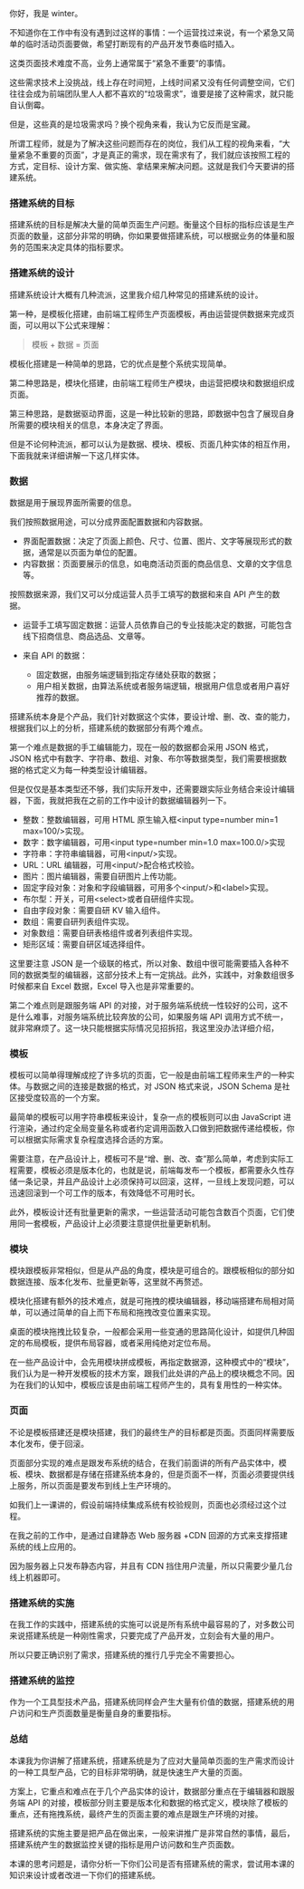 你好，我是 winter。

不知道你在工作中有没有遇到过这样的事情：一个运营找过来说，有一个紧急又简单的临时活动页面要做，希望打断现有的产品开发节奏临时插入。

这类页面技术难度不高，业务上通常属于“紧急不重要”的事情。

这些需求技术上没挑战，线上存在时间短，上线时间紧又没有任何调整空间，它们往往会成为前端团队里人人都不喜欢的“垃圾需求”，谁要是接了这种需求，就只能自认倒霉。

但是，这些真的是垃圾需求吗？换个视角来看，我认为它反而是宝藏。

所谓工程师，就是为了解决这些问题而存在的岗位，我们从工程的视角来看，“大量紧急不重要的页面”，才是真正的需求，现在需求有了，我们就应该按照工程的方式，定目标、设计方案、做实施、拿结果来解决问题。这就是我们今天要讲的搭建系统。

### 搭建系统的目标

搭建系统的目标是解决大量的简单页面生产问题。衡量这个目标的指标应该是生产页面的数量，这部分非常的明确，你如果要做搭建系统，可以根据业务的体量和服务的范围来决定具体的指标要求。

### 搭建系统的设计

搭建系统设计大概有几种流派，这里我介绍几种常见的搭建系统的设计。

第一种，是模板化搭建，由前端工程师生产页面模板，再由运营提供数据来完成页面，可以用以下公式来理解：

>模板 + 数据 = 页面

模板化搭建是一种简单的思路，它的优点是整个系统实现简单。

第二种思路是，模块化搭建，由前端工程师生产模块，由运营把模块和数据组织成页面。

第三种思路，是数据驱动界面，这是一种比较新的思路，即数据中包含了展现自身所需要的模块相关的信息，本身决定了界面。

但是不论何种流派，都可以认为是数据、模块、模板、页面几种实体的相互作用，下面我就来详细讲解一下这几样实体。

### 数据

数据是用于展现界面所需要的信息。

我们按照数据用途，可以分成界面配置数据和内容数据。

- 界面配置数据：决定了页面上颜色、尺寸、位置、图片、文字等展现形式的数据，通常是以页面为单位的配置。
- 内容数据：页面要展示的信息，如电商活动页面的商品信息、文章的文字信息等。

按照数据来源，我们又可以分成运营人员手工填写的数据和来自 API 产生的数据。

- 运营手工填写固定数据：运营人员依靠自己的专业技能决定的数据，可能包含线下招商信息、商品选品、文章等。

- 来自 API 的数据：
  - 固定数据，由服务端逻辑到指定存储处获取的数据；
  - 用户相关数据，由算法系统或者服务端逻辑，根据用户信息或者用户喜好推荐的数据。

搭建系统本身是个产品，我们针对数据这个实体，要设计增、删、改、查的能力，根据我们以上的分析，搭建系统的数据部分有两个难点。

第一个难点是数据的手工编辑能力，现在一般的数据都会采用 JSON 格式，JSON 格式中有数字、字符串、数组、对象、布尔等数据类型，我们需要根据数据的格式定义为每一种类型设计编辑器。

但是仅仅是基本类型还不够，我们实际开发中，还需要跟实际业务结合来设计编辑器，下面，我就把我在之前的工作中设计的数据编辑器列一下。

- 整数：整数编辑器，可用 HTML 原生输入框\<input type=number min=1 max=100/>实现。
- 数字：数字编辑器，可用\<input type=number min=1.0 max=100.0/>实现
- 字符串：字符串编辑器，可用\<input/>实现。
- URL：URL 编辑器，可用\<input/>配合格式校验。
- 图片：图片编辑器，需要自研图片上传功能。
- 固定字段对象：对象和字段编辑器，可用多个\<input/>和\<label>实现。
- 布尔型：开关，可用\<select>或者自研组件实现。
- 自由字段对象：需要自研 KV 输入组件。
- 数组：需要自研列表组件实现。
- 对象数组：需要自研表格组件或者列表组件实现。
- 矩形区域：需要自研区域选择组件。

这里要注意 JSON 是一个级联的格式，所以对象、数组中很可能需要插入各种不同的数据类型的编辑器，这部分技术上有一定挑战。此外，实践中，对象数组很多时候都来自 Excel 数据，Excel 导入也是非常重要的。

第二个难点则是跟服务端 API 的对接，对于服务端系统统一性较好的公司，这不是什么难事，对服务端系统比较奔放的公司，如果服务端 API 调用方式不统一，就非常麻烦了。这一块只能根据实际情况见招拆招，我这里没办法详细介绍，

### 模板

模板可以简单得理解成挖了许多坑的页面，它一般是由前端工程师来生产的一种实体。与数据之间的连接是数据的格式，对 JSON 格式来说，JSON Schema 是社区接受度较高的一个方案。

最简单的模板可以用字符串模板来设计，复杂一点的模板则可以由 JavaScript 进行渲染，通过约定全局变量名称或者约定调用函数入口做到把数据传递给模板，你可以根据实际需求复杂程度选择合适的方案。

需要注意，在产品设计上，模板可不是“增、删、改、查”那么简单，考虑到实际工程需要，模板必须是版本化的，也就是说，前端每发布一个模板，都需要永久性存储一条记录，并且产品设计上必须保持可以回滚，这样，一旦线上发现问题，可以迅速回滚到一个可工作的版本，有效降低不可用时长。

此外，模板设计还有批量更新的需求，一些运营活动可能包含数百个页面，它们使用同一套模板，产品设计上必须要注意提供批量更新机制。

### 模块

模块跟模板非常相似，但是从产品的角度，模块是可组合的。跟模板相似的部分如数据连接、版本化发布、批量更新等，这里就不再赘述。

模块化搭建有额外的技术难点，就是可拖拽的模块编辑器，移动端搭建布局相对简单，可以通过简单的自上而下布局和拖拽改变位置来实现。

桌面的模块拖拽比较复杂，一般都会采用一些变通的思路简化设计，如提供几种固定的布局模板，提供布局容器，或者采用纯绝对定位布局。

在一些产品设计中，会先用模块拼成模板，再指定数据源，这种模式中的“模块”，我们认为是一种开发模板的技术方案，跟我们此处讲的产品上的模块概念不同。因为在我们的认知中，模板应该是由前端工程师产生的，具有复用性的一种实体。

### 页面

不论是模板搭建还是模块搭建，我们的最终生产的目标都是页面。页面同样需要版本化发布，便于回滚。

页面部分实现的难点是跟发布系统的结合，在我们前面讲的所有产品实体中，模板、模块、数据都是存储在搭建系统本身的，但是页面不一样，页面必须要提供线上服务，所以页面是要发布到线上生产环境的。

如我们上一课讲的，假设前端持续集成系统有校验规则，页面也必须经过这个过程。

在我之前的工作中，是通过自建静态 Web 服务器 +CDN 回源的方式来支撑搭建系统的线上应用的。

因为服务器上只发布静态内容，并且有 CDN 挡住用户流量，所以只需要少量几台线上机器即可。

### 搭建系统的实施

在我工作的实践中，搭建系统的实施可以说是所有系统中最容易的了，对多数公司来说搭建系统是一种刚性需求，只要完成了产品开发，立刻会有大量的用户。

所以只要正确识别了需求，搭建系统的推行几乎完全不需要担心。

### 搭建系统的监控

作为一个工具型技术产品，搭建系统同样会产生大量有价值的数据，搭建系统的用户访问和生产页面数量是衡量自身的重要指标。

### 总结

本课我为你讲解了搭建系统，搭建系统是为了应对大量简单页面的生产需求而设计的一种工具型产品，它的目标非常明确，就是快速生产大量的页面。

方案上，它重点和难点在于几个产品实体的设计，数据部分重点在于编辑器和跟服务端 API 的对接，模板部分则主要是版本化和数据的格式定义，模块除了模板的重点，还有拖拽系统，最终产生的页面主要的难点是跟生产环境的对接。

搭建系统的实施主要是把产品在做出来，一般来讲推广是非常自然的事情，最后，搭建系统产生的数据监控关键的指标是用户访问数和生产页面数。

本课的思考问题是，请你分析一下你们公司是否有搭建系统的需求，尝试用本课的知识来设计或者改进一下你们的搭建系统。